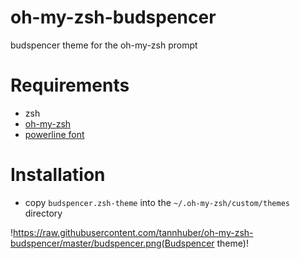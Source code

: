 oh-my-zsh-budspencer
====================

budspencer theme for the oh-my-zsh prompt

# Requirements
* zsh
* [oh-my-zsh][1]
* [powerline font][2]

# Installation
* copy ```budspencer.zsh-theme``` into the ```~/.oh-my-zsh/custom/themes``` directory 

[1]: https://github.com/robbyrussell/oh-my-zsh
[2]: https://github.com/Lokaltog/powerline-fonts

!https://raw.githubusercontent.com/tannhuber/oh-my-zsh-budspencer/master/budspencer.png(Budspencer theme)!               
